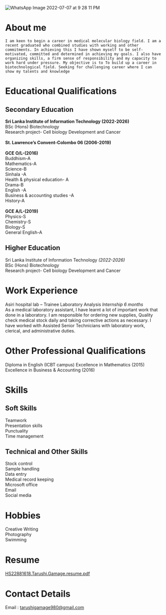![WhatsApp Image 2022-07-07 at 9 28 11 PM](https://user-images.githubusercontent.com/108920037/177967430-8e087644-933d-4a14-8b6d-43077b1acd70.jpeg)

# **About me**
`I am keen to begin a career in medical molecular biology field. I am a recent graduated who combined studies with working and other commitments. In achieving this I have shown myself to be self-motivated, committed and determined in achieving my goals. I also have organizing skills, a firm sense of responsibility and my capacity to work hard under pressure. My objective is to To build up a career in biotechnological field. Seeking for challenging career where I can show my talents and knowledge`

# **Educational Qualifications**

## **Secondary Education**
 <p>
<b>Sri Lanka Institute of Information Technology (2022-2026)</b><br>
BSc (Hons) Biotechnology<br>
Research project- Cell biology Development and Cancer
<br><br>
<b>St. Lawrence’s Convent-Colombo 06 (2006-2019)</b><br><br>
<b>GCE O/L-(2016)</b><br>
Buddhism-A <br>
Mathematics-A<br>
Science-B<br>
Sinhala -A<br>
Health & physical education- A<br>
Drama-B<br>
English -A<br>
Business & accounting studies -A<br>
History-A<br>
<br>
<b>GCE A/L-(2019)</b><br>
Physics-S <br>
Chemistry-S<br>
Biology-S<br>
General English-A<br>

</p>
     
<h2>Higher Education</h2>
Sri Lanka Institute of Information Technology <i>(2022-2026)</i><br>
BSc (Hons) Biotechnology<br>
Research project- Cell biology Development and Cancer<br>

# **Work Experience**
Asiri hospital lab – Trainee Laboratory Analysis
_Internship 6 months_
<br>
As a medical laboratory assistant, I have learnt a lot of important work that done in a laboratory. I am responsible for ordering new supplies, Quality check medical stock daily and taking corrective actions as necessary. I have worked with Assisted Senior Technicians with laboratory work, clerical, and administrative duties.

# **Other Professional Qualifications**
Diploma in English (ICBT campus)
Excellence in Mathematics (2015)
Excellence in Business & Accounting (2016)

# Skills
## Soft Skills
Teamwork<br>
Presentation skills <br>
Punctuality <br>
Time management<br>
## Technical and Other Skills
Stock control<br>
Sample handling<br>
Data entry<br>
Medical record keeping<br>
Microsoft office <br>
Email<br>
Social media <br>

# Hobbies
Creative Writing<br>
Photography<br>
Swimming<br>

# Resume
[HS22881618.Tarushi.Gamage.resume.pdf](https://github.com/tarushigamage/tarushigamage.github.io/files/9076618/HS22881618.Tarushi.Gamage.resume.pdf)


# Contact Details
Email : tarushigamage980@gmail.com
